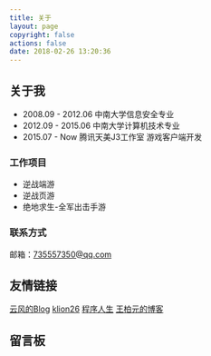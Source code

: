 ```yaml
---
title: 关于
layout: page
copyright: false
actions: false
date: 2018-02-26 13:20:36
---
```


## 关于我
- 2008.09 - 2012.06 中南大学信息安全专业
- 2012.09 - 2015.06 中南大学计算机技术专业
- 2015.07 - Now 腾讯天美J3工作室 游戏客户端开发

### 工作项目

 - 逆战端游
 - 逆战页游
 - 绝地求生-全军出击手游

### 联系方式
邮箱：[735557350@qq.com][1]

## 友情链接
[云风的Blog][2]
[klion26][3]
[程序人生][4]
[王柏元的博客][5]

## 留言板


  [1]: mailto:%E8%BF%9C%E8%A1%8C%3C735557350@qq.com%3E
  [2]: https://blog.codingnow.com/
  [3]: http://www.klion26.com
  [4]: http://www.programlife.net
  [5]: http://wangbaiyuan.cn